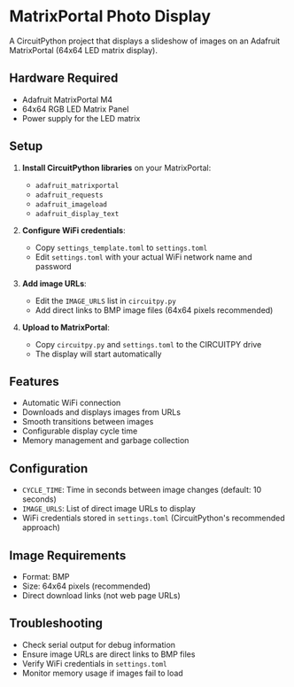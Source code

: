 # MatrixPortal Photo Display

A CircuitPython project that displays a slideshow of images on an Adafruit MatrixPortal (64x64 LED matrix display).

## Hardware Required
- Adafruit MatrixPortal M4
- 64x64 RGB LED Matrix Panel
- Power supply for the LED matrix

## Setup

1. **Install CircuitPython libraries** on your MatrixPortal:
   - `adafruit_matrixportal`
   - `adafruit_requests`
   - `adafruit_imageload`
   - `adafruit_display_text`

2. **Configure WiFi credentials**:
   - Copy `settings_template.toml` to `settings.toml`
   - Edit `settings.toml` with your actual WiFi network name and password

3. **Add image URLs**:
   - Edit the `IMAGE_URLS` list in `circuitpy.py`
   - Add direct links to BMP image files (64x64 pixels recommended)

4. **Upload to MatrixPortal**:
   - Copy `circuitpy.py` and `settings.toml` to the CIRCUITPY drive
   - The display will start automatically

## Features
- Automatic WiFi connection
- Downloads and displays images from URLs
- Smooth transitions between images
- Configurable display cycle time
- Memory management and garbage collection

## Configuration
- `CYCLE_TIME`: Time in seconds between image changes (default: 10 seconds)
- `IMAGE_URLS`: List of direct image URLs to display
- WiFi credentials stored in `settings.toml` (CircuitPython's recommended approach)

## Image Requirements
- Format: BMP
- Size: 64x64 pixels (recommended)
- Direct download links (not web page URLs)

## Troubleshooting
- Check serial output for debug information
- Ensure image URLs are direct links to BMP files
- Verify WiFi credentials in `settings.toml`
- Monitor memory usage if images fail to load 